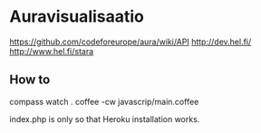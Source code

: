 # Auravisualisaatio
https://github.com/codeforeurope/aura/wiki/API
http://dev.hel.fi/
http://www.hel.fi/stara

## How to
compass watch .
coffee -cw javascrip/main.coffee

index.php is only so that Heroku installation works.
